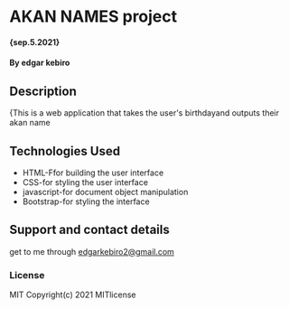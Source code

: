 # AKAN NAMES project
####  {sep.5.2021}
#### By **edgar kebiro**
## Description
{This is a web application  that takes the user's birthdayand outputs their akan name

## Technologies Used
  * HTML-Ffor building the user interface
  * CSS-for styling the user interface
  * javascript-for document object manipulation
  * Bootstrap-for styling the interface
## Support and contact details
get to me through edgarkebiro2@gmail.com
### License
MIT Copyright(c) 2021 MITlicense
  